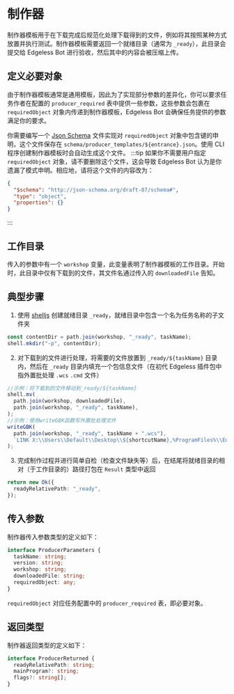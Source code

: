 # 制作器

制作器模板用于在下载完成后规范化处理下载得到的文件，例如将其按照某种方式放置并执行测试。制作器模板需要返回一个就绪目录（通常为 `_ready`），此目录会提交给 Edgeless Bot 进行验收，然后其中的内容会被压缩上传。

## 定义必要对象

由于制作器模板通常是通用模板，因此为了实现部分参数的差异化，你可以要求任务作者在配置的 `producer_required` 表中提供一些参数，这些参数会包裹在 `requiredObject` 对象内传递到制作器模板，Edgeless Bot 会确保任务提供的参数满足你的要求。

你需要编写一个 [Json Schema](https://json-schema.org/) 文件实现对 `requiredObject` 对象中包含键的申明，这个文件保存在 `schema/producer_templates/${entrance}.json`。使用 CLI 程序创建制作器模板时会自动生成这个文件。
:::tip
如果你不需要用户指定`requiredObject` 对象，请不要删除这个文件，这会导致 Edgeless Bot 认为是你遗漏了模式申明。相应地，请将这个文件的内容改为：

```json
{
  "$schema": "http://json-schema.org/draft-07/schema#",
  "type": "object",
  "properties": {}
}
```

:::

## 工作目录

传入的参数中有一个 `workshop` 变量，此变量表明了制作器模板的工作目录。开始时，此目录中仅有下载到的文件，其文件名通过传入的 `downloadedFile` 告知。

## 典型步骤

1. 使用 [shelljs](https://github.com/shelljs/shelljs) 创建就绪目录 `_ready`，就绪目录中包含一个名为任务名称的子文件夹

```typescript
const contentDir = path.join(workshop, "_ready", taskName);
shell.mkdir("-p", contentDir);
```

2. 对下载到的文件进行处理，将需要的文件放置到 `_ready/${taskName}` 目录内，然后在 `_ready` 目录内填充一个包信息文件（在初代 Edgeless 插件包中指外置批处理 `.wcs` `.cmd` 文件）

```typescript
//示例：将下载到的文件移动到_ready/${taskName}
shell.mv(
  path.join(workshop, downloadedFile),
  path.join(workshop, "_ready", taskName),
);
//示例：使用writeGBK函数写外置批处理文件
writeGBK(
  path.join(workshop, "_ready", taskName + ".wcs"),
  `LINK X:\\Users\\Default\\Desktop\\${shortcutName},%ProgramFiles%\\Edgeless\\${taskName}\\${downloadedFile}`,
);
```

3. 完成制作过程并进行简单自检（检查文件缺失等）后，在结尾将就绪目录的相对（于工作目录的）路径打包在 `Result` 类型中返回

```typescript
return new Ok({
  readyRelativePath: "_ready",
});
```

## 传入参数

制作器传入参数类型的定义如下：

```typescript
interface ProducerParameters {
  taskName: string;
  version: string;
  workshop: string;
  downloadedFile: string;
  requiredObject: any;
}
```

`requiredObject` 对应任务配置中的 `producer_required` 表，即必要对象。

## 返回类型

制作器返回类型的定义如下：

```typescript
interface ProducerReturned {
  readyRelativePath: string;
  mainProgram?: string;
  flags?: string[];
}
```
